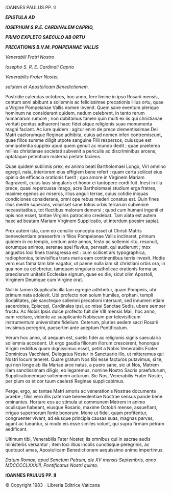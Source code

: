 IOANNES PAULUS PP. II

***EPISTULA AD***

***IOSEPHUM S.R.E. CARDINALEM CAPRIO,***

***PRIMO EXPLETO SAECULO AB ORTU***

***PRECATIONIS B.V.M. POMPEIANAE VALLIS***

*Venerabili Fratri Nostro*

*Iosepho S. R. E. Cardinali Caprio*

*Venerabilis Frater Noster,*

*salutem et Apostolicam Benedictionem.*

Postridie calendas octobres, hoc anno, fere limine in ipso Rosarii mensis, centum anni abibunt a sollemnis ac felicissimae precationis illius ortu, quae a Virgine Pompeianae Vallis nomen invenit. Quem sane eventum plerique hominum ne considerant quidem, nedum celebrent, in tanto rerum humanarum rumore ; non dubitamus tamen quin multi ex iis qui christianae veritati penitus adhaerent haec fidei atque religionis suae monumenta magni faciant. Ac iure quidem : agitur enim de prece clementissimae Dei Matri caelorumque Reginae adhibita, cuius ad nomen inferi contremiscunt, quae filios summe diligit utpote sanguine Filii respersos, cuiusque est omnipotentia supplex apud quem genuit ac mundo dedit ; quae praeterea millies christianae societati subvenit a periculis ac discriminibus arcens, optataque petentium materna pietate faciens.

Quae quidem sublimis prex, ex animo beati Bartholomaei Longo, Viri omnino egregii, nata, interiorem eius effigiem bene refert : quam certa scilicet eius opinio de efficacia orationis fuerit ; quo amore in Virginem Mariam flagraverit, cuius laus singularis et honor ei tantopere cordi fuit. Inest in illa prece, quasi repercussa imago, acre Bartholomaei studium erga fratres, maxime egenos ac miseros, illius anguli terrae, cuius cotidie iniquas condiciones considerans, omni ope rebus mederi conatus est. Quin fines illius mente superans, voluisset sane totius orbis terrarum subvenire necessitatibus, tot fluctibus malorum demersi ; quod cum humani ingenii et opis non esset, tantae Virginis patrocinio credebat. Tam alata est autem haec ad beatam Mariam Virginem Supplicatio, ut interdum poesim sapiat.

Prex autem ista, cum eo consilio concepta esset ut Christi Matris benevolentiam praesertim in filios Pompeianae Vallis inclinaret, primum quidem in eo templo, centum ante annos, festo ac sollemni ritu, resonuit, eorumque animos, serenae spei fluvius, pervasit, qui audierunt ; mox angustos loci fines transgressa est : cum scilicet ars typographica, radiophonica, televisifica trans maria eam continentibus terris invexit. Hodie vero eius fama tam late vagatur, ut paene nulla iam sit christiani orbis ora, in qua non ea celebretur, tamquam singularis catholicae orationis forma ac praeclarum unitatis Ecclesiae signum, quae eo die, sicut olim Apostoli, Virginem Deumque cum Virgine orat.

Nullibi tamen Supplicatio illa tam egregie adhibetur, quam Pompeiis, ubi primum nata adolevit. Ubi profecto non solum humiles, orphani, templi Sodalitates, pie sancteque sollemni precationi intersunt, sed innumeri etiam sacerdotes, Episcopi, Cardinales ipsi, ac missi Sanctae Sedis, ubere semper fructu. Ac Nobis Ipsis dulce profecto fuit die VIII mensis Maii, hoc anno, eam recitare, vidente ac supplicante Nobiscum per televisificum instrumentum universitate fidelium. Ceterum, pluries aedem sacri Rosarii invisimus peregrini, paesertim ante adeptum Pontificatum.

Verum hoc anno, ut aequum est, suetis fidei ac religionis signis saecularia sollemnia accedent. Ut ergo gaudia filiorum illorum crescerent, honorque Virgini redditus quam dignissimus esset, petiit a Nobis Venerabilis Frater Dominicus Vacchiani, Delegatus Noster in Sanctuario illo, ut mitteremus qui Nostri locum teneret. Quare gratum Nos tibi esse facturos putavimus, si te, qui non longe ab illa Mariae arce natus, a puero sane, sic ut Nos, Matrem illam sanctissimam diligis, eo legaremus, nomine Nostro Sacris praefuturum, Supplicationemque sollemnem acturum. Sic Nos, Venerabilis Frater Noster, per pium os et cor tuum caelesti Reginae supplicabimus.

Perge, ergo, ac tantae Matri amoris ac venerationis Nostrae documenta praebe ; filiis vero illis paternae benevolentiae Nostrae sensus pande bene ominantes. Hortare eos ac stimula ut communem Matrem in animo oculisque habeant, eiusque Rosario, maxime Octobri mense, assuefiant, irriguo supernorum fonte bonorum. Mone ut fidei, quam profitentur, congruenter vivant, ad eiusque principia causas suas, magnas parvas, agant ac tueantur, si modo eis esse similes volunt, qui supra firmam petram aedificant.

Ultimum tibi, Venerabilis Fater Noster, iis omnibus qui in sacrae aedis ministeriis versantur ; item loci illius incolis cunctisque peregrinis, ac quotquot amas, Apostolicam Benedictionem aequissimo animo impertimus.

*Datum Romae, apud Sanctum Petrum, die XV mensis Septembris, anno MDCCCCLXXXIII, Pontificatus Nostri quinto.*

**IOANNES PAULUS PP. II**

© Copyright 1983 - Libreria Editrice Vaticana